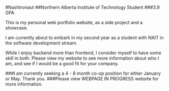 #Nashtronaut
##Northern Alberta Institute of Technology Student
###3.9 GPA

<p>This is my personal web portfolio website, as a side project and a showcase.</p>
<p>I am currently about to embark in my second year as a student with NAIT in the software development stream.</p>
<p>While I enjoy backend more than frontend, I consider myself to have some skill in both. Please view my website to see
more information about who I am, and see if I would be a good fit for your company.</p>

###I am currently seeking a 4 - 8 month co-op position for either January or May. Thank you.
###Please view WEBPAGE IN PROGRESS website for more information.
